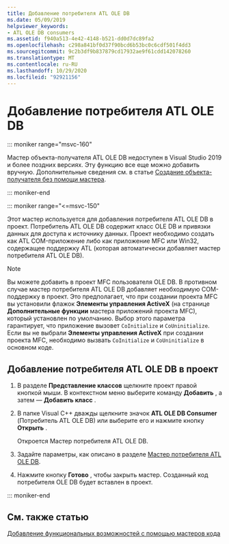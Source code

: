 ```yaml
---
title: Добавление потребителя ATL OLE DB
ms.date: 05/09/2019
helpviewer_keywords:
- ATL OLE DB consumers
ms.assetid: f940a513-4e42-4148-b521-dd0d7dc89fa2
ms.openlocfilehash: c298a841bf0d37f90bcd6b53bc0c6cdf501f4dd3
ms.sourcegitcommit: 9c2b3df9b837879cd17932ae9f61cdd142078260
ms.translationtype: MT
ms.contentlocale: ru-RU
ms.lasthandoff: 10/29/2020
ms.locfileid: "92921156"
---
```

# <a name="adding-an-atl-ole-db-consumer"></a>Добавление потребителя ATL OLE DB

::: moniker range="msvc-160"

Мастер объекта-получателя ATL OLE DB недоступен в Visual Studio 2019 и более поздних версиях. Эту функцию все еще можно добавить вручную. Дополнительные сведения см. в статье [Создание объекта-получателя без помощи мастера](../../data/oledb/creating-a-consumer-without-using-a-wizard.md).

::: moniker-end

::: moniker range="<=msvc-150"

Этот мастер используется для добавления потребителя ATL OLE DB в проект. Потребитель ATL OLE DB содержит класс OLE DB и привязки данных для доступа к источнику данных. Проект необходимо создать как ATL COM-приложение либо как приложение MFC или Win32, содержащее поддержку ATL (которая автоматически добавляет мастер потребителя ATL OLE DB).

> [!NOTE]
> Вы можете добавить в проект MFC пользователя OLE DB. В противном случае мастер потребителя ATL OLE DB добавляет необходимую COM-поддержку в проект. Это предполагает, что при создании проекта MFC вы установили флажок **Элементы управления ActiveX** (на странице **Дополнительные функции** мастера приложений проекта MFC), который установлен по умолчанию. Выбор этого параметра гарантирует, что приложение вызовет `CoInitialize` и `CoUninitialize`. Если вы не выбрали **Элементы управления ActiveX** при создании проекта MFC, необходимо вызвать `CoInitialize` и `CoUninitialize` в основном коде.

## <a name="to-add-an-atl-ole-db-consumer-to-your-project"></a>Добавление потребителя ATL OLE DB в проект

1. В разделе **Представление классов** щелкните проект правой кнопкой мыши. В контекстном меню выберите команду **Добавить** , а затем — **Добавить класс** .

1. В папке Visual C++ дважды щелкните значок **ATL OLE DB Consumer** (Потребитель ATL OLE DB) или выберите его и нажмите кнопку **Открыть** .

   Откроется Мастер потребителя ATL OLE DB.

1. Задайте параметры, как описано в разделе [Мастер потребителя ATL OLE DB](../../atl/reference/atl-ole-db-consumer-wizard.md).

1. Нажмите кнопку **Готово** , чтобы закрыть мастер. Созданный код потребителя OLE DB будет вставлен в проект.

::: moniker-end

## <a name="see-also"></a>См. также статью

[Добавление функциональных возможностей с помощью мастеров кода](../../ide/adding-functionality-with-code-wizards-cpp.md)
